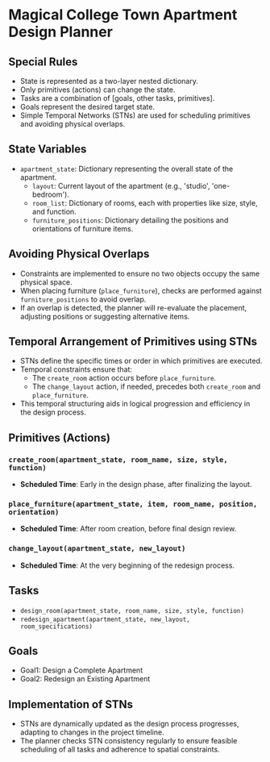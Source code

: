 # Magical College Town Apartment Design Planner

## Special Rules

- State is represented as a two-layer nested dictionary.
- Only primitives (actions) can change the state.
- Tasks are a combination of [goals, other tasks, primitives].
- Goals represent the desired target state.
- Simple Temporal Networks (STNs) are used for scheduling primitives and avoiding physical overlaps.

## State Variables

- `apartment_state`: Dictionary representing the overall state of the apartment.
  - `layout`: Current layout of the apartment (e.g., 'studio', 'one-bedroom').
  - `room_list`: Dictionary of rooms, each with properties like size, style, and function.
  - `furniture_positions`: Dictionary detailing the positions and orientations of furniture items.

## Avoiding Physical Overlaps

- Constraints are implemented to ensure no two objects occupy the same physical space.
- When placing furniture (`place_furniture`), checks are performed against `furniture_positions` to avoid overlap.
- If an overlap is detected, the planner will re-evaluate the placement, adjusting positions or suggesting alternative items.

## Temporal Arrangement of Primitives using STNs

- STNs define the specific times or order in which primitives are executed.
- Temporal constraints ensure that:
  - The `create_room` action occurs before `place_furniture`.
  - The `change_layout` action, if needed, precedes both `create_room` and `place_furniture`.
- This temporal structuring aids in logical progression and efficiency in the design process.

## Primitives (Actions)

### `create_room(apartment_state, room_name, size, style, function)`

- **Scheduled Time**: Early in the design phase, after finalizing the layout.

### `place_furniture(apartment_state, item, room_name, position, orientation)`

- **Scheduled Time**: After room creation, before final design review.

### `change_layout(apartment_state, new_layout)`

- **Scheduled Time**: At the very beginning of the redesign process.

## Tasks

- `design_room(apartment_state, room_name, size, style, function)`
- `redesign_apartment(apartment_state, new_layout, room_specifications)`

## Goals

- Goal1: Design a Complete Apartment
- Goal2: Redesign an Existing Apartment

## Implementation of STNs

- STNs are dynamically updated as the design process progresses, adapting to changes in the project timeline.
- The planner checks STN consistency regularly to ensure feasible scheduling of all tasks and adherence to spatial constraints.
